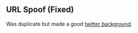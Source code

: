 ## URL Spoof (Fixed)
Was duplicate but made a good [twitter background](https://pbs.twimg.com/profile_banners/1434853055154036740/1631047884/1500x500).
